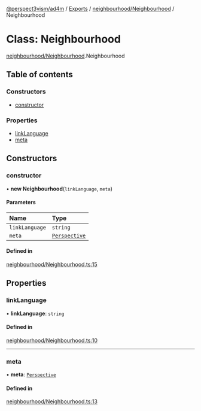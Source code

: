 [@perspect3vism/ad4m](../README.md) / [Exports](../modules.md) / [neighbourhood/Neighbourhood](../modules/neighbourhood_Neighbourhood.md) / Neighbourhood

# Class: Neighbourhood

[neighbourhood/Neighbourhood](../modules/neighbourhood_Neighbourhood.md).Neighbourhood

## Table of contents

### Constructors

- [constructor](neighbourhood_Neighbourhood.Neighbourhood.md#constructor)

### Properties

- [linkLanguage](neighbourhood_Neighbourhood.Neighbourhood.md#linklanguage)
- [meta](neighbourhood_Neighbourhood.Neighbourhood.md#meta)

## Constructors

### constructor

• **new Neighbourhood**(`linkLanguage`, `meta`)

#### Parameters

| Name | Type |
| :------ | :------ |
| `linkLanguage` | `string` |
| `meta` | [`Perspective`](perspectives_Perspective.Perspective.md) |

#### Defined in

[neighbourhood/Neighbourhood.ts:15](https://github.com/perspect3vism/ad4m/blob/2628235/src/neighbourhood/Neighbourhood.ts#L15)

## Properties

### linkLanguage

• **linkLanguage**: `string`

#### Defined in

[neighbourhood/Neighbourhood.ts:10](https://github.com/perspect3vism/ad4m/blob/2628235/src/neighbourhood/Neighbourhood.ts#L10)

___

### meta

• **meta**: [`Perspective`](perspectives_Perspective.Perspective.md)

#### Defined in

[neighbourhood/Neighbourhood.ts:13](https://github.com/perspect3vism/ad4m/blob/2628235/src/neighbourhood/Neighbourhood.ts#L13)
